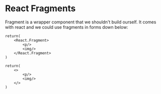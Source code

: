 # React Fragments

Fragment is a wrapper component that we shouldn't build ourself. It comes with react and we could use fragments in forms down below:

```
return(
	<React.Fragment>
		<p/>
		<img/>
	</React.Fragment>
)
```

```
return(
	<>
		<p/>
		<img/>
	</>
)
```